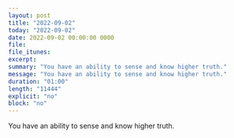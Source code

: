 ```yaml
---
layout: post
title: "2022-09-02"
today: "2022-09-02"
date: 2022-09-02 00:00:00 0000
file:
file_itunes:
excerpt:
summary: "You have an ability to sense and know higher truth."
message: "You have an ability to sense and know higher truth."
duration: "01:00"
length: "11444"
explicit: "no"
block: "no"
---
```

You have an ability to sense and know higher truth.


